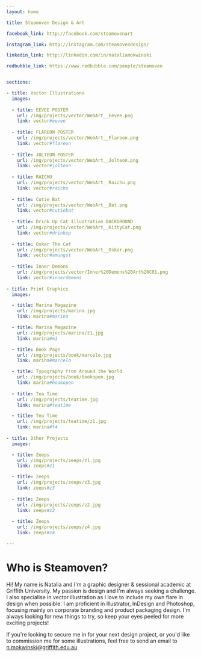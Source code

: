```yaml
---
layout: home

title: Steamoven Design & Art

facebook_link: http://facebook.com/steamovenart

instagram_link: http://instagram.com/steamovendesign/

linkedin_link: http://linkedin.com/in/nataliamokwinski

redbubble_link: https://www.redbubble.com/people/steamoven


sections: 

- title: Vector Illustrations
  images:
    
  - title: EEVEE POSTER
    url: /img/projects/vector/WebArt__Eevee.png
    link: vector#eevee
    
  - title: FLAREON POSTER
    url: /img/projects/vector/WebArt__Flareon.png
    link: vector#flareon
    
  - title: JOLTEON POSTER
    url: /img/projects/vector/WebArt__Jolteon.png
    link: vector#jolteon
    
  - title: RAICHU
    url: /img/projects/vector/WebArt__Raichu.png
    link: vector#raichu
    
  - title: Cutie Bat
    url: /img/projects/vector/WebArt__Bat.png
    link: vector#cutiebat
    
  - title: Drink Up Cat Illustration BACKGROUND
    url: /img/projects/vector/WebArt__KittyCat.png
    link: vector#drinkup
    
  - title: Oskar The Cat
    url: /img/projects/vector/WebArt__Oskar.png
    link: vector#amungst
    
  - title: Inner Demons
    url: /img/projects/vector/Inner%20Demons%20Art%20C01.png
    link: vector#innerdemons
    
- title: Print Graphics
  images: 

  - title: Marina Magazine
    url: /img/projects/marina.jpg
    link: marina#marina

  - title: Marina Magazine
    url: /img/projects/marina/z1.jpg
    link: marina#m1

  - title: Book Page
    url: /img/projects/book/marcelo.jpg
    link: marina#marcelo

  - title: Typography from Around the World
    url: /img/projects/book/bookopen.jpg
    link: marina#bookopen
    
  - title: Tea Time
    url: /img/projects/teatime.jpg
    link: marina#teatime

  - title: Tea Time
    url: /img/projects/teatime/z1.jpg
    link: marina#t4
    
- title: Other Projects
  images: 

  - title: Zeeps
    url: /img/projects/zeeps/z1.jpg
    link: zeeps#z1

  - title: Zeeps
    url: /img/projects/zeeps/z3.jpg
    link: zeeps#z3
    
  - title: Zeeps
    url: /img/projects/zeeps/z2.jpg
    link: zeeps#z2
    
  - title: Zeeps
    url: /img/projects/zeeps/z4.jpg
    link: zeeps#z4

---
```


# Who is Steamoven?

Hi! My name is Natalia and I'm a graphic designer & sessional academic at Griffith University. My passion is design and I'm always seeking a challenge. I also specialise in vector illustration as I love to include my own flare in design when possible. I am proficient in Illustrator, InDesign and Photoshop, focusing mainly on corporate branding and product packaging design. I'm always looking for new things to try, so keep your eyes peeled for more exciting projects!

If you're looking to secure me in for your next design project, or you'd like to commission me for some illustrations, feel free to send an email to n.mokwinski@griffith.edu.au
